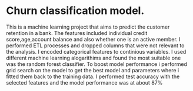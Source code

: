 # Churn classification model.


This is a machine learning project that aims to predict the customer retention in a bank. The features included individual credit score,age,account balance and also whether one is an active member. I performed ETL processes and dropped columns that were not relevant to the analysis. I encoded categorical features to continious variables. I used different machine learning alogarithims  and found the most suitable one was the random forest classifier. To boost model performance i performed grid search on the model to get the best model and parameters where i fitted them back to the training data. I performed test accuracy with the selected features and the model performance was at about 87%
